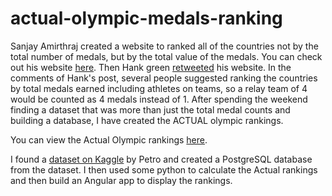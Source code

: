 # actual-olympic-medals-ranking
Sanjay Amirthraj created a website to ranked all of the countries not by the total number of medals, but by the total value of the medals. You can check out his website [here](https://olympics-better-rankings.vercel.app/). Then Hank green [retweeted](https://x.com/hankgreen/status/1824509431352266788) his website. In the comments of Hank's post, several people suggested ranking the countries by total medals earned including athletes on teams, so a relay team of 4 would be counted as 4 medals instead of 1. After spending the weekend finding a dataset that was more than just the total medal counts and building a database, I have created the ACTUAL olympic rankings.

You can view the Actual Olympic rankings [here](https://ryanmontville.com/actual-olympic-medals-ranking/).

I found a [dataset on Kaggle](https://www.kaggle.com/datasets/piterfm/paris-2024-olympic-summer-games) by Petro and created a PostgreSQL database from the dataset. I then used some python to calculate the Actual rankings and then build an Angular app to display the rankings.
